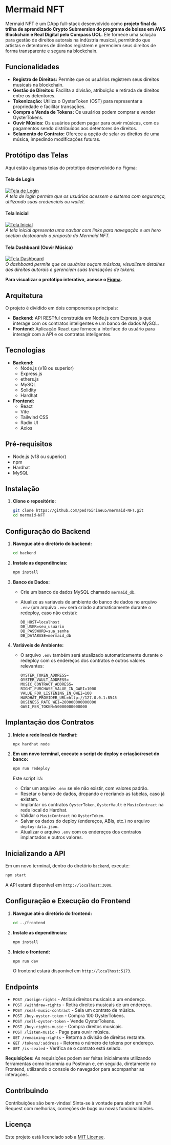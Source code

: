 # Mermaid NFT

Mermaid NFT é um DApp full-stack desenvolvido como **projeto final da trilha de aprendizado Crypto Submersion do programa de bolsas em AWS Blockchain e Real Digital pelo Compass UOL.** Ele fornece uma solução para gestão de direitos autorais na indústria musical, permitindo que artistas e detentores de direitos registrem e gerenciem seus direitos de forma transparente e segura na blockchain.

## Funcionalidades

*   **Registro de Direitos:** Permite que os usuários registrem seus direitos musicais na blockchain.
*   **Gestão de Direitos:** Facilita a divisão, atribuição e retirada de direitos entre os detentores.
*   **Tokenização:** Utiliza o OysterToken (OST) para representar a propriedade e facilitar transações.
*   **Compra e Venda de Tokens:** Os usuários podem comprar e vender OysterTokens.
*   **Ouvir Música:** Os usuários podem pagar para ouvir músicas, com os pagamentos sendo distribuídos aos detentores de direitos.
*   **Selamento de Contrato:** Oferece a opção de selar os direitos de uma música, impedindo modificações futuras.

## Protótipo das Telas

Aqui estão algumas telas do protótipo desenvolvido no Figma:

#### Tela de Login
[![Tela de Login](/screenshots/login.png)](/screenshots/login.png)  
*A tela de login permite que os usuários acessem o sistema com segurança, utilizando suas credenciais ou wallet.*

#### Tela Inicial
[![Tela Inicial](/screenshots/home.png)](/screenshots/home.png)  
*A tela inicial apresenta uma navbar com links para navegação e um hero section destacando a proposta do Mermaid NFT.*

#### Tela Dashboard (Ouvir Música)
[![Tela Dashboard](/screenshots/dashboard-listen-music.png)](/screenshots/dashboard-listen-music.png)  
*O dashboard permite que os usuários ouçam músicas, visualizem detalhes dos direitos autorais e gerenciem suas transações de tokens.*

**Para visualizar o protótipo interativo, acesse o [Figma](https://www.figma.com/proto/eFmjXS9IOxnoHK4OETgjk4/Mermaid-NFT?node-id=4-5&p=f&t=egUqE1Xd0TRE0ZZm-1&scaling=scale-down&content-scaling=fixed&page-id=0%3A1).**

## Arquitetura

O projeto é dividido em dois componentes principais:

*   **Backend:** API RESTful construída em Node.js com Express.js que interage com os contratos inteligentes e um banco de dados MySQL.
*   **Frontend:** Aplicação React que fornece a interface do usuário para interagir com a API e os contratos inteligentes.

## Tecnologias

*   **Backend:**
    *   Node.js (v18 ou superior)
    *   Express.js
    *   ethers.js
    *   MySQL
    *   Solidity
    *   Hardhat
*   **Frontend:**
    *   React
    *   Vite
    *   Tailwind CSS
    *   Radix UI
    *   Axios

## Pré-requisitos

*   Node.js (v18 ou superior)
*   npm
*   Hardhat
*   MySQL

## Instalação

1. **Clone o repositório:**

    ```bash
    git clone https://github.com/pedroirineu5/mermaid-NFT.git
    cd mermaid-NFT
    ```

## Configuração do Backend

1. **Navegue até o diretório do backend:**

    ```bash
    cd backend
    ```

2. **Instale as dependências:**

    ```bash
    npm install
    ```

3. **Banco de Dados:**
    *   Crie um banco de dados MySQL chamado `mermaid_db`.
    *   Atualize as variáveis de ambiente do banco de dados no arquivo `.env` (um arquivo `.env` será criado automaticamente durante o redeploy, caso não exista):

        ```
        DB_HOST=localhost
        DB_USER=seu_usuario
        DB_PASSWORD=sua_senha
        DB_DATABASE=mermaid_db
        ```

4. **Variáveis de Ambiente:**
    *   O arquivo `.env` também será atualizado automaticamente durante o redeploy com os endereços dos contratos e outros valores relevantes:

        ```
        OYSTER_TOKEN_ADDRESS=
        OYSTER_VAULT_ADDRESS=
        MUSIC_CONTRACT_ADDRESS=
        RIGHT_PURCHASE_VALUE_IN_GWEI=1000
        VALUE_FOR_LISTENING_IN_GWEI=100
        HARDHAT_PROVIDER_URL=http://127.0.0.1:8545
        BUSINESS_RATE_WEI=200000000000000
        GWEI_PER_TOKEN=50000000000000
        ```

## Implantação dos Contratos

1. **Inicie a rede local do Hardhat:**

    ```bash
    npx hardhat node
    ```

2. **Em um novo terminal, execute o script de deploy e criação/reset do banco:**

    ```bash
    npm run redeploy
    ```

    Este script irá:
    *   Criar um arquivo `.env` se ele não existir, com valores padrão.
    *   Resetar o banco de dados, dropando e recriando as tabelas, caso já existam.
    *   Implantar os contratos `OysterToken`, `OysterVault` e `MusicContract` na rede local do Hardhat.
    *   Validar o `MusicContract` no `OysterToken`.
    *   Salvar os dados do deploy (endereços, ABIs, etc.) no arquivo `deploy-data.json`.
    *   Atualizar o arquivo `.env` com os endereços dos contratos implantados e outros valores.

## Inicializando a API

Em um novo terminal, dentro do diretório `backend`, execute:

```bash
npm start
```

A API estará disponível em `http://localhost:3000`.

## Configuração e Execução do Frontend

1. **Navegue até o diretório do frontend:**

    ```bash
    cd ../frontend
    ```

2. **Instale as dependências:**

    ```bash
    npm install
    ```

3. **Inicie o frontend:**

    ```bash
    npm run dev
    ```

    O frontend estará disponível em `http://localhost:5173`.

## Endpoints

*   `POST /assign-rights` - Atribui direitos musicais a um endereço.
*   `POST /withdraw-rights` - Retira direitos musicais de um endereço.
*   `POST /seal-music-contract` - Sela um contrato de música.
*   `POST /buy-oyster-token` - Compra 100 OysterTokens.
*   `POST /sell-oyster-token` - Vende OysterTokens.
*   `POST /buy-rights-music` - Compra direitos musicais.
*   `POST /listen-music` - Paga para ouvir música.
*   `GET /remaining-rights` - Retorna a divisão de direitos restante.
*   `GET /tokens/:address` - Retorna o número de tokens por endereço.
*   `GET /is-sealed` - Verifica se o contrato está selado.

**Requisições:** As requisições podem ser feitas inicialmente utilizando ferramentas como Insomnia ou Postman e, em seguida, diretamente no Frontend, utilizando o console do navegador para acompanhar as interações.

## Contribuindo

Contribuições são bem-vindas! Sinta-se à vontade para abrir um Pull Request com melhorias, correções de bugs ou novas funcionalidades.

## Licença

Este projeto está licenciado sob a [MIT License](LICENSE).

